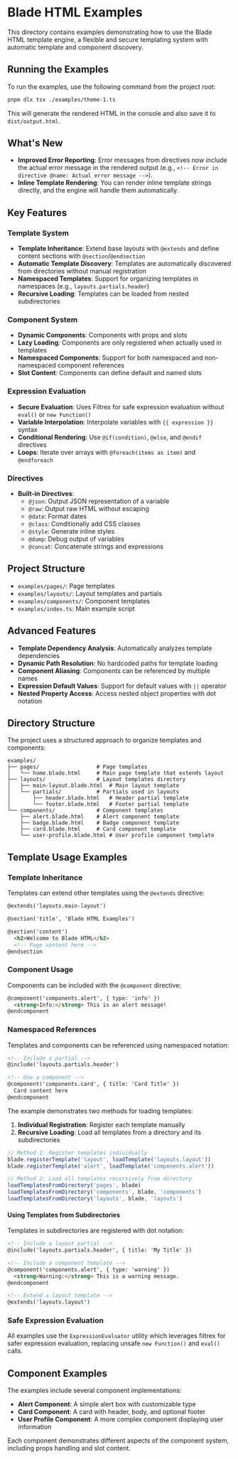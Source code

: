 # Blade HTML Examples

This directory contains examples demonstrating how to use the Blade HTML template engine, a flexible and secure templating system with automatic template and component discovery.

## Running the Examples

To run the examples, use the following command from the project root:

```bash
pnpm dlx tsx ./examples/theme-1.ts
```

This will generate the rendered HTML in the console and also save it to `dist/output.html`.

## What's New

- **Improved Error Reporting**: Error messages from directives now include the actual error message in the rendered output (e.g., `<!-- Error in directive @name: Actual error message -->`).
- **Inline Template Rendering**: You can render inline template strings directly, and the engine will handle them automatically.

## Key Features

### Template System

- **Template Inheritance**: Extend base layouts with `@extends` and define content sections with `@section`/`@endsection`
- **Automatic Template Discovery**: Templates are automatically discovered from directories without manual registration
- **Namespaced Templates**: Support for organizing templates in namespaces (e.g., `layouts.partials.header`)
- **Recursive Loading**: Templates can be loaded from nested subdirectories

### Component System

- **Dynamic Components**: Components with props and slots
- **Lazy Loading**: Components are only registered when actually used in templates
- **Namespaced Components**: Support for both namespaced and non-namespaced component references
- **Slot Content**: Components can define default and named slots

### Expression Evaluation

- **Secure Evaluation**: Uses Filtrex for safe expression evaluation without `eval()` or `new Function()`
- **Variable Interpolation**: Interpolate variables with `{{ expression }}` syntax
- **Conditional Rendering**: Use `@if(condition)`, `@else`, and `@endif` directives
- **Loops**: Iterate over arrays with `@foreach(items as item)` and `@endforeach`

### Directives

- **Built-in Directives**:
  - `@json`: Output JSON representation of a variable
  - `@raw`: Output raw HTML without escaping
  - `@date`: Format dates
  - `@class`: Conditionally add CSS classes
  - `@style`: Generate inline styles
  - `@dump`: Debug output of variables
  - `@concat`: Concatenate strings and expressions

## Project Structure

- `examples/pages/`: Page templates
- `examples/layouts/`: Layout templates and partials
- `examples/components/`: Component templates
- `examples/index.ts`: Main example script

## Advanced Features

- **Template Dependency Analysis**: Automatically analyzes template dependencies
- **Dynamic Path Resolution**: No hardcoded paths for template loading
- **Component Aliasing**: Components can be referenced by multiple names
- **Expression Default Values**: Support for default values with `||` operator
- **Nested Property Access**: Access nested object properties with dot notation

## Directory Structure

The project uses a structured approach to organize templates and components:

```text
examples/
├── pages/                  # Page templates
│   └── home.blade.html     # Main page template that extends layout
├── layouts/                # Layout templates directory
│   ├── main-layout.blade.html  # Main layout template
│   └── partials/           # Partials used in layouts
│       ├── header.blade.html   # Header partial template
│       └── footer.blade.html   # Footer partial template
└── components/             # Component templates
    ├── alert.blade.html    # Alert component template
    ├── badge.blade.html    # Badge component template
    ├── card.blade.html     # Card component template
    └── user-profile.blade.html # User profile component template
```

## Template Usage Examples

### Template Inheritance

Templates can extend other templates using the `@extends` directive:

```html
@extends('layouts.main-layout')

@section('title', 'Blade HTML Examples')

@section('content')
  <h2>Welcome to Blade HTML</h2>
  <!-- Page content here -->
@endsection
```

### Component Usage

Components can be included with the `@component` directive:

```html
@component('components.alert', { type: 'info' })
  <strong>Info:</strong> This is an alert message!
@endcomponent
```

### Namespaced References

Templates and components can be referenced using namespaced notation:

```html
<!-- Include a partial -->
@include('layouts.partials.header')

<!-- Use a component -->
@component('components.card', { title: 'Card Title' })
  Card content here
@endcomponent
```

The example demonstrates two methods for loading templates:

1. **Individual Registration**: Register each template manually
2. **Recursive Loading**: Load all templates from a directory and its subdirectories

```typescript
// Method 1: Register templates individually
blade.registerTemplate('layout', loadTemplate('layouts.layout'))
blade.registerTemplate('alert', loadTemplate('components.alert'))

// Method 2: Load all templates recursively from directory
loadTemplatesFromDirectory('pages', blade)
loadTemplatesFromDirectory('components', blade, 'components')
loadTemplatesFromDirectory('layouts', blade, 'layouts')
```

#### Using Templates from Subdirectories

Templates in subdirectories are registered with dot notation:

```html
<!-- Include a layout partial -->
@include('layouts.partials.header', { title: 'My Title' })

<!-- Include a component template -->
@component('components.alert', { type: 'warning' })
  <strong>Warning:</strong> This is a warning message.
@endcomponent

<!-- Extend a layout template -->
@extends('layouts.layout')
```

### Safe Expression Evaluation

All examples use the `ExpressionEvaluator` utility which leverages filtrex for safer expression evaluation, replacing unsafe `new Function()` and `eval()` calls.

## Component Examples

The examples include several component implementations:

- **Alert Component**: A simple alert box with customizable type
- **Card Component**: A card with header, body, and optional footer
- **User Profile Component**: A more complex component displaying user information

Each component demonstrates different aspects of the component system, including props handling and slot content.
